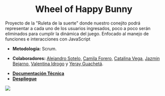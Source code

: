 <h1 align="center">Wheel of Happy Bunny</h1>
<p>Proyecto de la "Ruleta de la suerte" donde nuestro conejito podrá representar a cada uno de los usuarios ingresados, poco a poco serán eliminados para cumplir la dinámica del juego. Enfocado al manejo de funciones e interacciones con JavaScript</p>
<ul>
  <li><b>Metodología:</b> Scrum.</li>
  <li>
    <p><b>Colaboradores:</b>
      <a href="https://github.com/Ale8604"> Alejandro Sotelo,</a>
      <a href="https://github.com/CamilaForer"> Camila Forero,</a>
      <a href="https://github.com/lidvegla"> Catalina Vega,</a>
      <a href="https://github.com/Jlbejarano662"> Jazmin Bejarno,</a>
      <a href="https://github.com/valentinaidrogo1999"> Valentina Idrogo</a> y
      <a href="https://github.com/yeray004"> Yeray Guachetá</a>.
  </li>
  <li><a href="https://docs.google.com/document/d/1Z7aW-o-frX4wxn9ZXm-dTLxXnflFqlTTa0-9BxLAR1I/edit?usp=sharing"><b> Documentación Técnica</b></a>
  <li><a href="https://wheel-of-happy.netlify.app/"><b>Despliegue</b></a></li>
</ul>
<img src="https://user-images.githubusercontent.com/112450784/205377390-b844a231-7afe-4292-837f-229b6ce95066.png">
</p>
